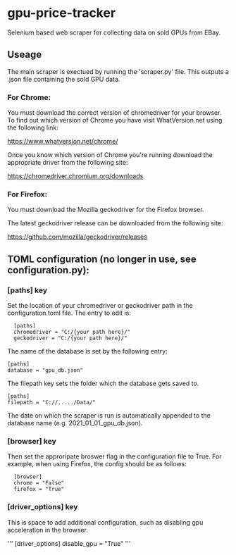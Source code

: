 # gpu-price-tracker
Selenium based web scraper for collecting data on sold GPUs from EBay.

## Useage

The main scraper is exectued by running the 'scraper.py' file. This outputs a .json file containing the sold GPU data.

### For Chrome:

You must download the correct version of chromedriver for your browser. To find out which version of Chrome you have visit WhatVersion.net using the following link:

https://www.whatversion.net/chrome/

Once you know which version of Chrome you're running download the appropriate driver from the following site:

https://chromedriver.chromium.org/downloads

### For Firefox:

You must download the Mozilla geckodriver for the Firefox browser.

The latest geckodriver release can be downloaded from the following site:

https://github.com/mozilla/geckodriver/releases

## TOML configuration (no longer in use, see configuration.py):

### [paths] key


Set the location of your chromedriver or geckodriver path in the configuration.toml file. The entry to edit is:

```
  [paths]
  chromedriver = "C:/{your path here}/"
  geckodriver = "C:/{your path here}/"
```

The name of the database is set by the following entry:
```
[paths]
database = "gpu_db.json"
```

The filepath key sets the folder which the database gets saved to.
```
[paths]
filepath = "C://...../Data/"
```

The date on which the scraper is run is automatically appended to the database name (e.g. 2021_01_01_gpu_db.json).

### [browser] key

Then set the approripate broswer flag in the configuration file to True. For example, when using Firefox, the config should be as follows:

```
  [browser]
  chrome = "False"
  firefox = "True"
```

### [driver_options] key

This is space to add additional configuration, such as disabling gpu acceleration in the browser.

'''
[driver_options]
disable_gpu = "True"
'''
